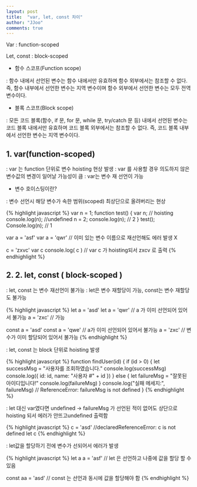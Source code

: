 ```yaml
---
layout: post
title:  "var, let, const 차이"
author: "JJoo"
comments: true
---
```


Var  : function-scoped

Let, const : block-scoped

* 함수 스코프(Function scope)

 : 함수 내에서 선언된 변수는 함수 내에서만 유효하며 함수 외부에서는 참조할 수 없다. 즉, 함수 내부에서 선언한 변수는 지역 변수이며 함수 외부에서 선언한 변수는 모두 전역 변수이다.

* 블록 스코프(Block scope)

 : 모든 코드 블록(함수, if 문, for 문, while 문, try/catch 문 등) 내에서 선언된 변수는 코드 블록 내에서만 유효하며 코드 블록 외부에서는 참조할 수 없다. 즉, 코드 블록 내부에서 선언한 변수는 지역 변수이다.


## 1. var(function-scoped)

: var 는 function 단위로 변수 hoisting 현상 발생
: var 를 사용할 경우 의도하지 않은 변수값의 변경이 일어날 가능성이 큼
: var는 변수 재 선언이 가능 

* 변수 호이스팅이란?

: 변수 선언시 해당 변수가 속한 범위(scoped) 최상단으로 올려버리는 현상

{% highlight javascript %}
var n = 1;
function test() {
  var n; // hoisting
  console.log(n); //undefined
  n = 2;
  console.log(n); // 2
}
test();
Console.log(n); // 1


var a = 'asf'
var a = 'qwr'
// 이미 있는 변수 이름으로 재선언해도 에러 발생 X

c = 'zxvc'
var c
console.log( c ) // var c 가 hoisting되서 zxcv 로 출력 
{% endhighlight %}


## 2. 	2. let, const ( block-scoped )

: let, const 는 변수 재선언이 불가능
: let은 변수 재할당이 가능, const는 변수 재할당도 불가능 

{% highlight javascript %}
let a = 'asd'
let a = 'qwr' // a 가 이미 선언되어 있어서 불가능
a = 'zxc' // 가능 

const a = 'asd'
const a = 'qwe' // a가 이미 선언되어 있어서 불가능
a = 'zxc' // 변수가 이미 할당되어 있어서 불가능 
{% endhighlight %}

: let, const 는 block 단위로 hoisting 발생 


{% highlight javascript %}
function findUser(id) {
  if (id > 0) {
    let successMsg = "사용자를 조회하였습니다."
    console.log(successMsg)
    console.log({ id: id, name: "사용자 #" + id })
  } else {
    let failureMsg = "잘못된 아이디입니다!"
    console.log(failureMsg)
  }
  console.log("실패 메세지:", failureMsg) // ReferenceError: failureMsg is not defined
}
{% endhighlight %}

: let 대신 var였다면 undefined -> failureMsg 가 선언된 적이 없어도 상단으로 hoisting 되서 에러가 안뜨고undefined 출력함 


{% highlight javascript %}
c = 'asd'  //declaredReferenceError: c is not defined
let c 
{% endhighlight %}

: let값을 할당하기 전에 변수가 선되어서 에러가 발생 


{% highlight javascript %}
let a 
a = 'asf' // let 은 선언하고 나중에 값을 할당 할 수 있음 

const aa = 'asd' // const 는 선언과 동시에 값을 할당해야 함 
{% endhighlight %}
